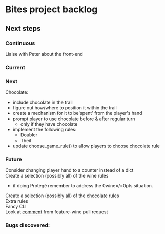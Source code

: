 # Bites project backlog

## Next steps
### Continuous
Liaise with Peter about the front-end

### Current

### Next
Chocolate:
- include chocolate in the trail
- figure out how/where to position it within the trail
- create a mechanism for it to be'spent' from the player's hand
- prompt player to use chocolate before & after regular turn
  * only if they have chocolate
- implement the following rules:
  * Doubler
  * Theif
- update choose_game_rule() to allow players to choose chocolate rule

### Future
Consider changing player hand to a counter instead of a dict\
Create a selection (possibly all) of the wine rules
- if doing Protégé remember to address the 0wine=/=0pts situation.

Create a selection (possibly all) of the chocolate rules\
Extra rules\
Fancy CLI\
Look at 
[comment](https://github.com/john-baxter/Bites-game/pull/27#discussion_r520486699) 
from feature-wine pull request

### Bugs discovered:
